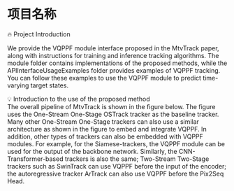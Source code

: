 # 项目名称

:fire: Project Introduction  

We provide the VQPPF module interface proposed in the MtvTrack paper, along with instructions for training and inference tracking algorithms. The module folder contains implementations of the proposed methods, while the APIInterfaceUsageExamples folder provides examples of VQPPF tracking. You can follow these examples to use the VQPPF module to predict time-varying target states.  

:bulb: Introduction to the use of the proposed method  
The overall pipeline of MtvTrack is shown in the figure below. The figure uses the One-Stream One-Stage OSTrack tracker as the baseline tracker. Many other One-Stream One-Stage trackers can also use a similar architecture as shown in the figure to embed and integrate VQPPF. In addition, other types of trackers can also be embedded with VQPPF modules. For example, for the Siamese-trackers, the VQPPF module can be used for the output of the backbone network. Similarly, the CNN-Transformer-based trackers is also the same; Two-Stream Two-Stage trackers such as SwinTrack can use VQPPF before the input of the encoder; the autoregressive tracker ArTrack can also use VQPPF before the Pix2Seq Head.
